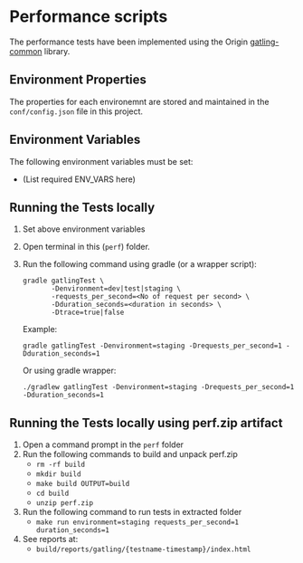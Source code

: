 # Performance scripts

The performance tests have been implemented using the Origin [gatling-common](https://bitbucket.origin.com.au/projects/OD/repos/gatling-micro-site/browse) library.

## Environment Properties

The properties for each environemnt are stored and maintained in the `conf/config.json` file in this project.

## Environment Variables

The following environment variables must be set:
- (List required ENV_VARS here)

## Running the Tests locally

1. Set above environment variables

2. Open terminal in this (`perf`) folder.

3. Run the following command using gradle (or a wrapper script):

    ```
    gradle gatlingTest \
           -Denvironment=dev|test|staging \
           -requests_per_second=<No of request per second> \
           -Dduration_seconds=<duration in seconds> \
           -Dtrace=true|false
    ```

    Example:

    ```
    gradle gatlingTest -Denvironment=staging -Drequests_per_second=1 -Dduration_seconds=1
    ```

    Or using gradle wrapper:
    ```
    ./gradlew gatlingTest -Denvironment=staging -Drequests_per_second=1 -Dduration_seconds=1
    ```

## Running the Tests locally using perf.zip artifact

1. Open a command prompt in the `perf` folder
2. Run the following commands to build and unpack perf.zip
   - `rm -rf build`
   - `mkdir build`
   - `make build OUTPUT=build`
   - `cd build`
   - `unzip perf.zip`
3. Run the following command to run tests in extracted folder
   - `make run environment=staging requests_per_second=1 duration_seconds=1`
4. See reports at:
   -  `build/reports/gatling/{testname-timestamp}/index.html`
